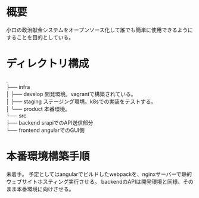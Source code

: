 # 概要

  小口の政治献金システムをオープンソース化して誰でも簡単に使用できるようにすることを目的としている。

# ディレクトリ構成
.  
├── infra  
│   ├── develop 開発環境。vagrantで構築されている。  
│   ├── staging ステージング環境。k8sでの実装をテストする。  
│   └── product 本番環境。  
└── src  
    ├── backend srapiでのAPI送信部分  
    └── frontend angularでのGUI側  




# 本番環境構築手順
  未着手。
  予定としてはangularでビルドしたwebpackを、nginxサーバーで静的ウェブサイトホスティング実行させる。
  backendのAPIは開発環境と同様、そのまま本番環境に向けさせる。


